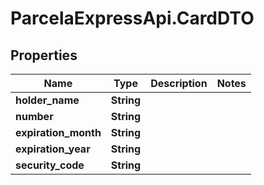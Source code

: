 # ParcelaExpressApi.CardDTO

## Properties

Name | Type | Description | Notes
------------ | ------------- | ------------- | -------------
**holder_name** | **String** |  | 
**number** | **String** |  | 
**expiration_month** | **String** |  | 
**expiration_year** | **String** |  | 
**security_code** | **String** |  | 



